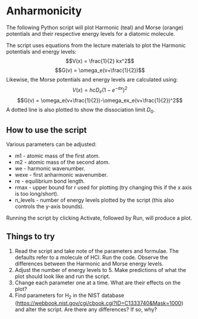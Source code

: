 # Anharmonicity

The following Python script will plot Harmonic (teal) and Morse (orange) potentials and their respective energy levels for a diatomic molecule.

The script uses equations from the lecture materials to plot the Harmonic potentials and energy levels:
$$V(x) = \frac{1}{2} kx^2$$
$$G(v) = \omega_e(v+\frac{1}{2})$$
Likewise, the Morse potentials and energy levels are calculated using:
$$V(x) = hcD_e(1-e^{-ax})^2$$
$$G(v) = \omega_e(v+\frac{1}{2})-\omega_ex_e(v+\frac{1}{2})^2$$
A dotted line is also plotted to show the dissociation limit $D_0$.

## How to use the script

Various parameters can be adjusted: 
- m1 - atomic mass of the first atom.
- m2 - atomic mass of the second atom.
- we - harmonic wavenumber.
- wexe - first anharmonic wavenumber.
- re - equilibrium bond length.
- rmax - upper bound for r used for plotting (try changing this if the x axis is too long/short).
- n\_levels - number of energy levels plotted by the script (this also controls the y-axis bounds).

Running the script by clicking Activate, followed by Run, will produce a plot.

## Things to try

1. Read the script and take note of the parameters and formulae. The defaults refer to a molecule of $\text{HCl}$. Run the code. Observe the differences between the Harmonic and Morse energy levels.
2. Adjust the number of energy levels to 5. Make predictions of what the plot should look like and run the script.
3. Change each parameter one at a time. What are their effects on the plot?
4. Find parameters for $\text{H}_2$ in the NIST database (<https://webbook.nist.gov/cgi/cbook.cgi?ID=C1333740&Mask=1000>) and alter the script. Are there any differences? If so, why?